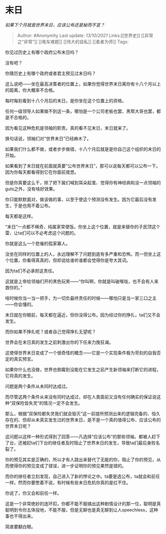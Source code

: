  # 末日     
*如果下个月就是世界末日，应该公布还是秘而不宣？*

 
> Author: #Anonymity 
> Last update: *13/10/2021* 
> Links:[[世界史]] [[非常之“非常”]] [[电车难题]] [[伟大的自私]] [[柔者为师]]
> Tags:   

你见过历史上有哪个政府公布末日吗？

  

没有吧？

  

你猜历史上有哪个政府或者君主预见过末日吗？

这么说吧——坐在最高决策者的位置上，如果你觉得世界末日离你有十八个月以上的距离，你大概率不合格。

  

每时每刻看到十八个月后的末日，是你坐在这个位置上的资格。

  

任何一级领导人如果做不到这一条，哪怕是一个公司老板也罢、黑帮大哥也罢，都是不合格的。

因为看见这种危机是领袖的职责。真的看不见末日，末日就来了。

  

换句话说，领袖们对“世界末日”已经麻木了。

  

如果我们什么都不做，或者步步做错，十八个月后就是是你自己这个组织的末日的开始。

  

如果看到了末日就在前面就真要“公布世界末日”，那可以说每天都可以公布一下。因为你每天都看得到它在你面前晃悠。

  

但是你真要这么干，除了把下属们喊到耳朵起茧、觉得你有神经病和没一点领袖的guts之外，没有啥好效果。

  

你只能默默面对，做该做的事，以至于使这个预测没有发生。因为它最后没有发生，于是也用不着公布。

  

每天都是这样。

  

“末日”一点都不稀奇，纯属家常便饭。你坐上这个位置，就是来替你的子民顶这个雷，让ta们可以不必考虑这个问题的。

  

你就是这么一个悲催的孤家寡人。

  

没坐在同样的位置上的人，永远理解不了问题到底有多严重和恐怖。而一但坐上这个位置，你看得真真的，但却说给谁听谁都会觉得你是夸大其词。

  

因为ta们不必承担这责任。

  

这就是上帝给领袖们开的黑色玩笑——“你叫啊，你就是叫破喉咙，也不会有人来救你的。”

啥时候你当一当一把手，为一切负最终责任的时候——哪怕只是当一家三口之主——你会懂的。

末日就在你眼前，每天都在逼近，但你没得公布。因为经过你的挣扎，ta们又不会发生。

  

而你如果不挣扎呢？或者自己觉得挣扎无望呢？

世界会在末日真的发生之前刺激出你的下任来力挽狂澜。

  

这使得世界末日变成了一个很奇怪的概念——它是一个实现条件极为苛刻的自我否定的真实预言。

  

如果你什么也没做，世界也倒霉到没能在它发生之前产生新领袖来打断它的进程，它将真的发生。

  

问题是两个条件从未同时达成过。

  

而尽管这两个条件从来没有同时达成过，却在人类面前又没有任何确实的保证说这种“双保险皆失灵”的情况一定不会发生。

  

那么，根据“双保险都失灵我们就会毁灭”这一前提所预测出来的逻辑完备的、恒久存在的、但却从未真实发生过的世界末日，是不是一个真的值得公布、应该公布的世界末日呢？

  

这问题以这样一种形式得到了回答——凡选择“应该公布”的那些领袖，都被人赶下了台，还被赶ta们下台的继任者及时阻止了世界末日的发生，导致ta们最后身败名裂了。

  

你的预见其实是正确的，所以才有人跳出来替代了无能的你，阻止了你的预见，从而使得你的预见变成了错误，进一步证明你的预见果然是错的。

  

而你的继任者立刻发现，自己进入了新的悖论之中。ta要是选公布，ta就会和前任一样。然而你要憋着不说，有时候有些末日危机你真的是扛不住。

  

你说了，你又会和前任一样。

  

这是一个非常绝妙的连环扣，你都不能不服搞出这种剧情设计的那一位，聪明是真聪明到令你五体投地，不能不服，但是无聊也是真无聊到让人speechless，这种事也干得出来。

  

简直要翻白眼。